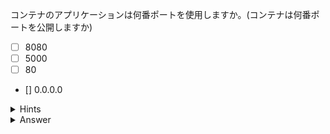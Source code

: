 コンテナのアプリケーションは何番ポートを使用しますか。(コンテナは何番ポートを公開しますか)

- [ ] 8080
- [ ] 5000
- [ ] 80
- [] 0.0.0.0

<details>
  <summary>Hints</summary>

`color-webapp/Dockerfile` を参照して `EXPOSE` のアーギュメントを確認します。

</details>

<details>
  <summary>Answer</summary>

8080

</details>
